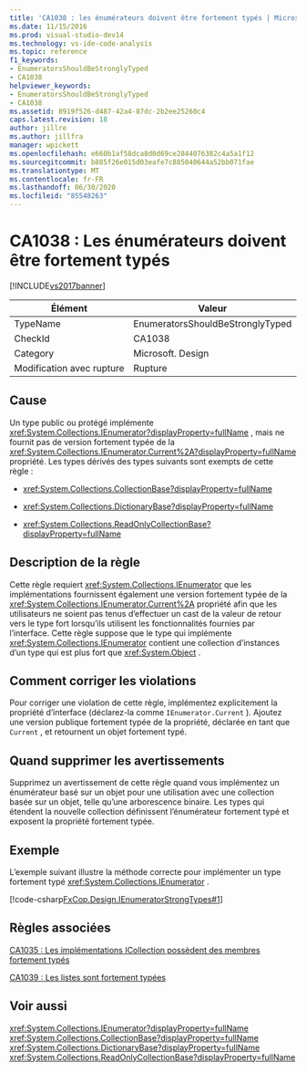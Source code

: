 ```yaml
---
title: 'CA1038 : les énumérateurs doivent être fortement typés | Microsoft Docs'
ms.date: 11/15/2016
ms.prod: visual-studio-dev14
ms.technology: vs-ide-code-analysis
ms.topic: reference
f1_keywords:
- EnumeratorsShouldBeStronglyTyped
- CA1038
helpviewer_keywords:
- EnumeratorsShouldBeStronglyTyped
- CA1038
ms.assetid: 8919f526-d487-42a4-87dc-2b2ee25260c4
caps.latest.revision: 18
author: jillre
ms.author: jillfra
manager: wpickett
ms.openlocfilehash: e660b1af58dca8d0d69ce2844076382c4a5a1f12
ms.sourcegitcommit: b885f26e015d03eafe7c885040644a52bb071fae
ms.translationtype: MT
ms.contentlocale: fr-FR
ms.lasthandoff: 06/30/2020
ms.locfileid: "85548263"
---
```

# <a name="ca1038-enumerators-should-be-strongly-typed"></a>CA1038 : Les énumérateurs doivent être fortement typés
[!INCLUDE[vs2017banner](../includes/vs2017banner.md)]

|Élément|Valeur|
|-|-|
|TypeName|EnumeratorsShouldBeStronglyTyped|
|CheckId|CA1038|
|Category|Microsoft. Design|
|Modification avec rupture|Rupture|

## <a name="cause"></a>Cause
 Un type public ou protégé implémente <xref:System.Collections.IEnumerator?displayProperty=fullName> , mais ne fournit pas de version fortement typée de la <xref:System.Collections.IEnumerator.Current%2A?displayProperty=fullName> propriété. Les types dérivés des types suivants sont exempts de cette règle :

- <xref:System.Collections.CollectionBase?displayProperty=fullName>

- <xref:System.Collections.DictionaryBase?displayProperty=fullName>

- <xref:System.Collections.ReadOnlyCollectionBase?displayProperty=fullName>

## <a name="rule-description"></a>Description de la règle
 Cette règle requiert <xref:System.Collections.IEnumerator> que les implémentations fournissent également une version fortement typée de la <xref:System.Collections.IEnumerator.Current%2A> propriété afin que les utilisateurs ne soient pas tenus d’effectuer un cast de la valeur de retour vers le type fort lorsqu’ils utilisent les fonctionnalités fournies par l’interface. Cette règle suppose que le type qui implémente <xref:System.Collections.IEnumerator> contient une collection d’instances d’un type qui est plus fort que <xref:System.Object> .

## <a name="how-to-fix-violations"></a>Comment corriger les violations
 Pour corriger une violation de cette règle, implémentez explicitement la propriété d’interface (déclarez-la comme `IEnumerator.Current` ). Ajoutez une version publique fortement typée de la propriété, déclarée en tant que `Current` , et retournent un objet fortement typé.

## <a name="when-to-suppress-warnings"></a>Quand supprimer les avertissements
 Supprimez un avertissement de cette règle quand vous implémentez un énumérateur basé sur un objet pour une utilisation avec une collection basée sur un objet, telle qu’une arborescence binaire. Les types qui étendent la nouvelle collection définissent l’énumérateur fortement typé et exposent la propriété fortement typée.

## <a name="example"></a>Exemple
 L’exemple suivant illustre la méthode correcte pour implémenter un type fortement typé <xref:System.Collections.IEnumerator> .

 [!code-csharp[FxCop.Design.IEnumeratorStrongTypes#1](../snippets/csharp/VS_Snippets_CodeAnalysis/FxCop.Design.IEnumeratorStrongTypes/cs/FxCop.Design.IEnumeratorStrongTypes.cs#1)]

## <a name="related-rules"></a>Règles associées
 [CA1035 : Les implémentations ICollection possèdent des membres fortement typés](../code-quality/ca1035-icollection-implementations-have-strongly-typed-members.md)

 [CA1039 : Les listes sont fortement typées](../code-quality/ca1039-lists-are-strongly-typed.md)

## <a name="see-also"></a>Voir aussi
 <xref:System.Collections.IEnumerator?displayProperty=fullName> <xref:System.Collections.CollectionBase?displayProperty=fullName>
 <xref:System.Collections.DictionaryBase?displayProperty=fullName>
 <xref:System.Collections.ReadOnlyCollectionBase?displayProperty=fullName>

